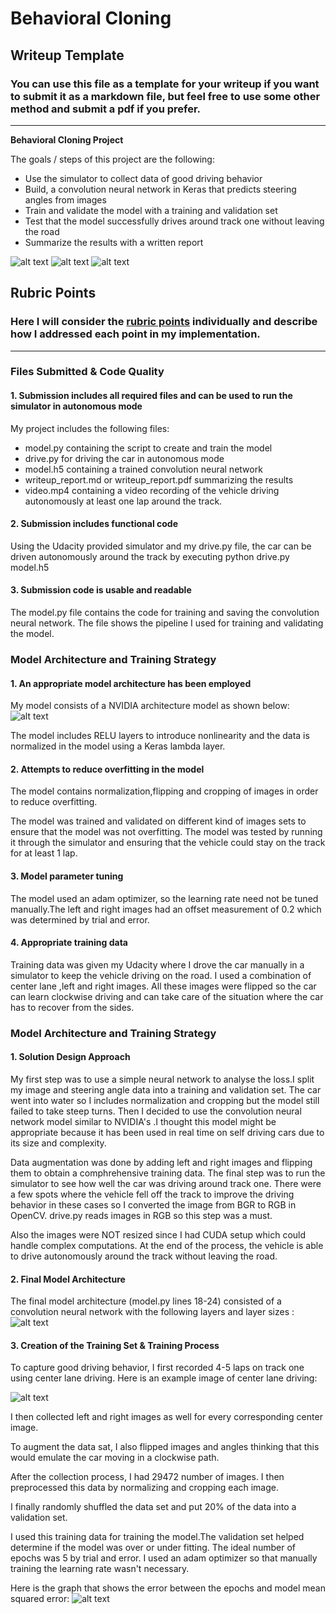 # **Behavioral Cloning** 

## Writeup Template

### You can use this file as a template for your writeup if you want to submit it as a markdown file, but feel free to use some other method and submit a pdf if you prefer.

---

**Behavioral Cloning Project**

The goals / steps of this project are the following:
* Use the simulator to collect data of good driving behavior
* Build, a convolution neural network in Keras that predicts steering angles from images
* Train and validate the model with a training and validation set
* Test that the model successfully drives around track one without leaving the road
* Summarize the results with a written report


[//]: # (Image References)

![alt text](screenshots/center_2018_04_07_01_12_46_283.jpg)
![alt text](screenshots/left_2018_04_07_01_19_03_103.jpg)
![alt text](screenshots/right_2018_04_07_01_13_22_751.jpg)


## Rubric Points
### Here I will consider the [rubric points](https://review.udacity.com/#!/rubrics/432/view) individually and describe how I addressed each point in my implementation.  

---
### Files Submitted & Code Quality

#### 1. Submission includes all required files and can be used to run the simulator in autonomous mode

My project includes the following files:
* model.py containing the script to create and train the model
* drive.py for driving the car in autonomous mode
* model.h5 containing a trained convolution neural network 
* writeup_report.md or writeup_report.pdf summarizing the results
* video.mp4 containing a video recording of the vehicle driving autonomously at least one lap around the track.

#### 2. Submission includes functional code
Using the Udacity provided simulator and my drive.py file, the car can be driven autonomously around the track by executing 
python drive.py model.h5


#### 3. Submission code is usable and readable

The model.py file contains the code for training and saving the convolution neural network. The file shows the pipeline I used for training and validating the model.

### Model Architecture and Training Strategy

#### 1. An appropriate model architecture has been employed

My model consists of a NVIDIA architecture model as shown below:
![alt text](screenshots/NN_Nvidia.jpg)

The model includes RELU layers to introduce nonlinearity and the data is normalized in the model using a Keras lambda layer.

#### 2. Attempts to reduce overfitting in the model

The model contains normalization,flipping and cropping of images in order to reduce overfitting.

The model was trained and validated on different kind of images sets to ensure that the model was not overfitting. The model was tested by running it through the simulator and ensuring that the vehicle could stay on the track for at least 1 lap.

#### 3. Model parameter tuning

The model used an adam optimizer, so the learning rate need not be tuned manually.The left and right images had an offset measurement of 0.2 which was determined by trial and error.

#### 4. Appropriate training data

Training data was given my Udacity where I drove the car manually in a simulator to keep the vehicle driving on the road. I used a combination of center lane ,left and right images. All these images were flipped so the car can learn clockwise driving and can take care of the situation where the car has to recover from the sides.


### Model Architecture and Training Strategy

#### 1. Solution Design Approach

My first step was to use a simple neural network to analyse the loss.I split my image and steering angle data into a training and validation set. The car went into water so I includes normalization and cropping but the model still failed to take steep turns.  Then I decided to use the convolution neural network model similar to NVIDIA's .I thought this model might be appropriate because it has been used in real time on self driving cars due to its size and complexity.

Data augmentation was done by adding left and right images and flipping them to obtain a comphrehensive training data.
The final step was to run the simulator to see how well the car was driving around track one. There were a few spots where the vehicle fell off the track to improve the driving behavior in these cases so I converted the image from BGR to RGB in OpenCV. drive.py reads images in RGB so this step was a must.

Also the images were NOT resized since I had CUDA setup which could handle complex computations.
At the end of the process, the vehicle is able to drive autonomously around the track without leaving the road.

#### 2. Final Model Architecture

The final model architecture (model.py lines 18-24) consisted of a convolution neural network with the following layers and layer sizes :
![alt text](screenshots/NN_Params.jpg)

#### 3. Creation of the Training Set & Training Process

To capture good driving behavior, I first recorded 4-5 laps on track one using center lane driving. Here is an example image of center lane driving:

![alt text](screenshots/center_2018_04_07_01_12_46_283.jpg "Center Image")


I then collected left and right images as well for every corresponding center image.

To augment the data sat, I also flipped images and angles thinking that this would emulate the car moving in a clockwise path.


After the collection process, I had 29472 number of images. I then preprocessed this data by normalizing and cropping each image.

I finally randomly shuffled the data set and put 20% of the data into a validation set. 

I used this training data for training the model.The validation set helped determine if the model was over or under fitting. The ideal number of epochs was 5 by trial and error. I used an adam optimizer so that manually training the learning rate wasn't necessary.

Here is the graph that shows the error between the epochs and model mean squared error:
![alt text](screenshots/model_mse.png)

